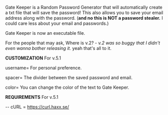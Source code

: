 Gate Keeper is a Random Password Generator that will automatically create a txt file that will save the password! This also allows you to save your email address along with the password. (**and no this is NOT a password stealer.** I could care less about your email and passwords.) 

Gate Keeper is now an executable file. 

For the people that may ask, Where is v.2? - *v.2 was so buggy that I didn't even wanna bother releasing it.* yeah that's all to it. 

**CUSTOMIZATION** For v.5.1

username= For personal preference.

spacer= The divider between the saved password and email.

color= You can change the color of the text to Gate Keeper. 


**REQUIREMENTS** For v.5.1

-- cURL = https://curl.haxx.se/ 
